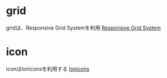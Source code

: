 # grid
gridは、Responsive Grid Systemを利用
[Responsive Grid System](http://www.responsivegridsystem.com/)

# icon
iconはloniconsを利用する
[lonicons](https://ionicons.com)